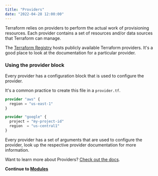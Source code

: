 ```yaml
---
title: "Providers"
date: "2022-04-28 12:00:00"
---
```


Terraform relies on providers to perform the actual work of provisioning resources. Each provider contains a set of resources and/or data sources that Terraform can manage.

The [Terraform Registry](https://registry.terraform.io/browse/providers) hosts publicly available Terraform providers. It's a good place to look at the documentation for a particular provider.

### Using the provider block

Every provider has a configuration block that is used to configure the provider.

It's a common practice to create this file in a `provider.tf`.

```terraform
provider "aws" {
  region = "us-east-1"
}
```

```terraform
provider "google" {
  project = "my-project-id"
  region  = "us-central1"
}
```

Every provider has a set of arguments that are used to configure the provider, look up the respective provider documentation for more information.

Want to learn more about Providers? [Check out the docs](https://www.terraform.io/language/providers).

**Continue to [Modules](../modules)**
